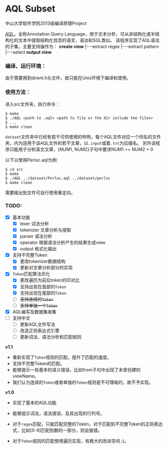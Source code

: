 # AQL Subset
中山大学软件学院2013级编译原理Project

[AQL][1]，全称Annotation Query Language，用于文本分析，可从非结构化或半结构化的文本中提取结构化信息的语言，语法和SQL类似。
该程序实现了AQL语法的子集，主要支持操作为：
**create view**
|---extract regex
|---extract pattern
|---select
**output view**

### 编译、运行环境：
由于需要用到dirent.h头文件，故只能在Unix环境下编译和使用。

### 使用方法：
进入src文件夹，执行命令：
```
$ make
$ ./AQL <path to .aql> <path to file or the dir include the files>
$ ...
$ make clean
```
`dataset`文件夹中已经有若干可供使用的样例，每个AQL文件对应一个同名的文件夹，内为适用于该AQL文件的若干文章，以`.input`或着`.txt`为后缀名。
另外该程序只能用于分析英文文章，{NUM1, NUM2}子句中要求NUM1 >= NUM2 > 0

以下以使用Perloc.aql为例:
```
$ cd src
$ make
$ ./AQL ../dataset/Perloc.aql ../dataset/perloc
$ make clean
```
需要输出到文件可自行使用重定向。


### TODO:
- [x] 基本功能
    - [x] lexer 词法分析
    - [x] tokenizer 文章分析与提取
    - [x] parser 语法分析
    - [x] operator 根据语法分析产生的结果生成view
    - [x] output 格式化输出
- [x] 支持不完整Token
    - [x] 更改tokenizer数据结构
    - [x] 更新对文章分析部分的实现
- [x] `Token`匹配算法优化
    - [x] 更改遍历为前后token的ID对比
    - [x] 支持出现在首部的`Token`
    - [x] 支持出现在尾部的`Token`
    - [ ] ~~支持连续的`Token`~~
    - [ ] ~~支持单独一个`Token`~~
- [x] AQL编写及数据集收集
- [ ] 支持中文
    - [ ] 更新AQL文件写法
    - [ ] 改造正则表达式引擎
    - [ ] 更新词法、语法分析和匹配规则

**v1.1**

- 重新实现了`Token`规则的匹配，提升了匹配的速度。
- 支持不完整Token的匹配。
- 能够提示一些基本的语义错误，比如from子句中出现了未曾创建的viewName。
- 我们认为连续的`Token`或者单独的`Token`规则是不可理喻的，故不予实现。

**v1.0**

- 实现了基本的AQL功能
- 能够提示词法，语法错误，及其出现的行列号。
- 对于`regex`匹配，只能匹配完整的Token，对于匹配到不完整Token的正则表达式，比如[0-9]匹配到数的一部分，则会报错。
- 对于`Token`规则的匹配使用遍历实现，有极大的改进空间 ;)。


  [1]: https://www-01.ibm.com/support/knowledgecenter/SSPT3X_3.0.0/com.ibm.swg.im.infosphere.biginsights.aqlref.doc/doc/aql-overview.html
